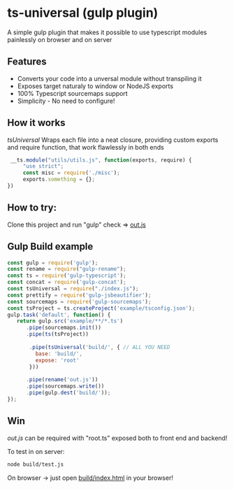 # ts-universal (gulp plugin)

A simple gulp plugin that makes it possible to use typescript modules painlessly on browser and on server

## Features

* Converts your code into a unversal module without transpiling it
* Exposes target naturaly to window or NodeJS exports
* 100% Typescript sourcemaps support
* Simplicity - No need to configure!


## How it works

*tsUniversal* Wraps each file into a neat closure, providing custom exports and require function, that work flawlessly in both ends
```js
 __ts.module("utils/utils.js", function(exports, require) {
     "use strict";
     const misc = require('./misc');
     exports.something = {};
})
```

## How to try:
Clone this project and run "gulp" check => [out.js](build/out.js#L63)

## Gulp Build example

```js
const gulp = require('gulp');
const rename = require("gulp-rename");
const ts = require('gulp-typescript');
const concat = require('gulp-concat');
const tsUniversal = require("./index.js");
const prettify = require('gulp-jsbeautifier');
const sourcemaps = require('gulp-sourcemaps');
const tsProject = ts.createProject('example/tsconfig.json');
gulp.task('default', function() {
   return gulp.src('example/**/*.ts')
      .pipe(sourcemaps.init())
      .pipe(ts(tsProject))
       
       .pipe(tsUniversal('build/', { // ALL YOU NEED
         base: 'build/',
         expose: 'root'
       }))
      
      .pipe(rename('out.js'))
      .pipe(sourcemaps.write())
      .pipe(gulp.dest('build/'));
});

```

## Win

*out.js* can be required with "root.ts" exposed both to front end and backend!

To test in on server:

```bash
node build/test.js
```

On browser -> just open [build/index.html](build/index.html) in your browser!
